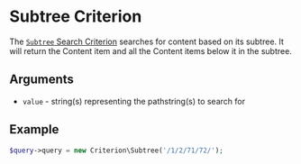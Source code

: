 # Subtree Criterion

The [`Subtree` Search Criterion](https://github.com/ezsystems/ezplatform-kernel/blob/v1.0.0/eZ/Publish/API/Repository/Values/Content/Query/Criterion/Subtree.php)
searches for content based on its subtree.
It will return the Content item and all the Content items below it in the subtree.

## Arguments

- `value` - string(s) representing the pathstring(s) to search for

## Example

``` php
$query->query = new Criterion\Subtree('/1/2/71/72/');
```
